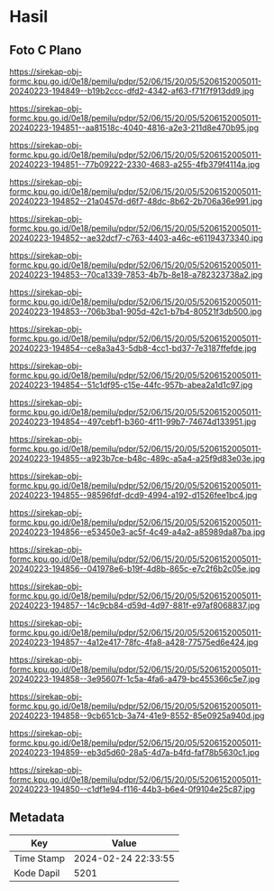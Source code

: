 # Hasil

## Foto C Plano

https://sirekap-obj-formc.kpu.go.id/0e18/pemilu/pdpr/52/06/15/20/05/5206152005011-20240223-194849--b19b2ccc-dfd2-4342-af63-f71f7f913dd9.jpg

https://sirekap-obj-formc.kpu.go.id/0e18/pemilu/pdpr/52/06/15/20/05/5206152005011-20240223-194851--aa81518c-4040-4816-a2e3-211d8e470b95.jpg

https://sirekap-obj-formc.kpu.go.id/0e18/pemilu/pdpr/52/06/15/20/05/5206152005011-20240223-194851--77b09222-2330-4683-a255-4fb379f4114a.jpg

https://sirekap-obj-formc.kpu.go.id/0e18/pemilu/pdpr/52/06/15/20/05/5206152005011-20240223-194852--21a0457d-d6f7-48dc-8b62-2b706a36e991.jpg

https://sirekap-obj-formc.kpu.go.id/0e18/pemilu/pdpr/52/06/15/20/05/5206152005011-20240223-194852--ae32dcf7-c763-4403-a46c-e61194373340.jpg

https://sirekap-obj-formc.kpu.go.id/0e18/pemilu/pdpr/52/06/15/20/05/5206152005011-20240223-194853--70ca1339-7853-4b7b-8e18-a782323738a2.jpg

https://sirekap-obj-formc.kpu.go.id/0e18/pemilu/pdpr/52/06/15/20/05/5206152005011-20240223-194853--706b3ba1-905d-42c1-b7b4-80521f3db500.jpg

https://sirekap-obj-formc.kpu.go.id/0e18/pemilu/pdpr/52/06/15/20/05/5206152005011-20240223-194854--ce8a3a43-5db8-4cc1-bd37-7e3187ffefde.jpg

https://sirekap-obj-formc.kpu.go.id/0e18/pemilu/pdpr/52/06/15/20/05/5206152005011-20240223-194854--51c1df95-c15e-44fc-957b-abea2a1d1c97.jpg

https://sirekap-obj-formc.kpu.go.id/0e18/pemilu/pdpr/52/06/15/20/05/5206152005011-20240223-194854--497cebf1-b360-4f11-99b7-74674d133951.jpg

https://sirekap-obj-formc.kpu.go.id/0e18/pemilu/pdpr/52/06/15/20/05/5206152005011-20240223-194855--a923b7ce-b48c-489c-a5a4-a25f9d83e03e.jpg

https://sirekap-obj-formc.kpu.go.id/0e18/pemilu/pdpr/52/06/15/20/05/5206152005011-20240223-194855--98596fdf-dcd9-4994-a192-d1526fee1bc4.jpg

https://sirekap-obj-formc.kpu.go.id/0e18/pemilu/pdpr/52/06/15/20/05/5206152005011-20240223-194856--e53450e3-ac5f-4c49-a4a2-a85989da87ba.jpg

https://sirekap-obj-formc.kpu.go.id/0e18/pemilu/pdpr/52/06/15/20/05/5206152005011-20240223-194856--041978e6-b19f-4d8b-865c-e7c2f6b2c05e.jpg

https://sirekap-obj-formc.kpu.go.id/0e18/pemilu/pdpr/52/06/15/20/05/5206152005011-20240223-194857--14c9cb84-d59d-4d97-881f-e97af8068837.jpg

https://sirekap-obj-formc.kpu.go.id/0e18/pemilu/pdpr/52/06/15/20/05/5206152005011-20240223-194857--4a12e417-78fc-4fa8-a428-77575ed6e424.jpg

https://sirekap-obj-formc.kpu.go.id/0e18/pemilu/pdpr/52/06/15/20/05/5206152005011-20240223-194858--3e95607f-1c5a-4fa6-a479-bc455366c5e7.jpg

https://sirekap-obj-formc.kpu.go.id/0e18/pemilu/pdpr/52/06/15/20/05/5206152005011-20240223-194858--9cb651cb-3a74-41e9-8552-85e0925a940d.jpg

https://sirekap-obj-formc.kpu.go.id/0e18/pemilu/pdpr/52/06/15/20/05/5206152005011-20240223-194859--eb3d5d60-28a5-4d7a-b4fd-faf78b5630c1.jpg

https://sirekap-obj-formc.kpu.go.id/0e18/pemilu/pdpr/52/06/15/20/05/5206152005011-20240223-194850--c1df1e94-f116-44b3-b6e4-0f9104e25c87.jpg


## Metadata

| Key        | Value               |
| ---------- | ------------------- |
| Time Stamp | 2024-02-24 22:33:55 |
| Kode Dapil | 5201                |



